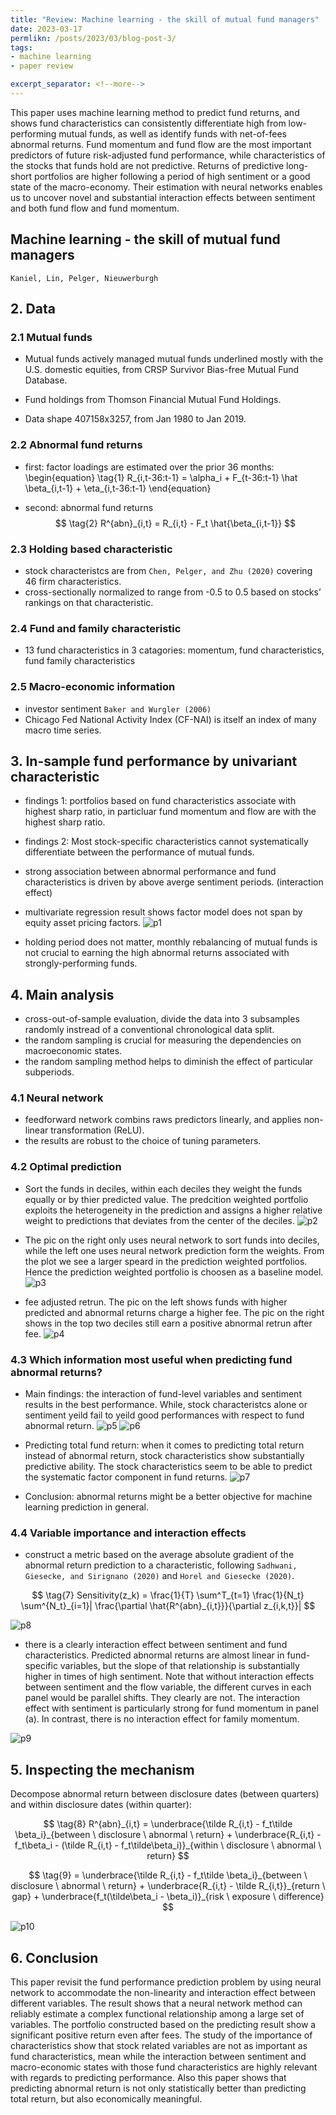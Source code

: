 ```yaml
---
title: "Review: Machine learning - the skill of mutual fund managers"
date: 2023-03-17
permlikn: /posts/2023/03/blog-post-3/
tags: 
- machine learning
- paper review

excerpt_separator: <!--more-->
---
```


This paper uses machine learning method to predict fund returns, and shows fund characteristics can consistently differentiate high from low-performing mutual funds, as well as identify funds with net-of-fees abnormal returns. <!--more--> Fund momentum and fund flow are the most important predictors of future risk-adjusted fund performance, while characteristics of the stocks that funds hold are not predictive. Returns of predictive long-short portfolios are higher following a period of high sentiment or a good state of the macro-economy. Their estimation with neural networks enables us to uncover novel and substantial interaction effects between sentiment and both fund flow and fund momentum.

## Machine learning - the skill of mutual fund managers
`Kaniel, Lin, Pelger, Nieuwerburgh`

## 2. Data

### 2.1 Mutual funds
+ Mutual funds
actively managed mutual funds underlined mostly with the U.S. domestic equities, from CRSP Survivor Bias-free Mutual Fund Database.

+ Fund holdings from Thomson Financial Mutual Fund Holdings.

+ Data shape 407158x3257, from Jan 1980 to Jan 2019.

### 2.2 Abnormal fund returns
+ first: factor loadings are estimated over the prior 36 months:
\begin{equation}
\tag{1}
R_{i,t-36:t-1} = \alpha_i + F_{t-36:t-1} \hat \beta_{i,t-1} + \eta_{i,t-36:t-1}
\end{equation}

+ second: abnormal fund returns
$$
\tag{2}
R^{abn}_{i,t} = R_{i,t} - F_t \hat{\beta_{i,t-1}}
$$

### 2.3 Holding based characteristic
+ stock characteristcs are from `Chen, Pelger, and Zhu (2020)` covering 46 firm characteristics.
+ cross-sectionally normalized to range from -0.5 to 0.5 based on stocks’ rankings on that characteristic.

### 2.4 Fund and family characteristic
+ 13 fund characteristics in 3 catagories: momentum, fund characteristics, fund family characteristics

### 2.5 Macro-economic information
+ investor sentiment `Baker and Wurgler (2006)`
+ Chicago Fed National Activity Index (CF-NAI) is itself an index of many macro time series.

## 3. In-sample fund performance by univariant characteristic

+ findings 1: portfolios based on fund characteristics associate with highest sharp ratio, in particluar fund momentum and flow are with the highest sharp ratio.

+ findings 2: Most stock-specific characteristics cannot systematically differentiate between the performance of mutual funds.

+ strong association between abnormal performance and fund characteristics is driven by above averge sentiment periods. (interaction effect)

+ multivariate regression result shows factor model does not span by equity asset pricing factors. 
![p1](/images/ml_fund_manager/machine_learning_skill_fund_manegers_1.png)

+ holding period does not matter, monthly rebalancing of mutual funds is not crucial to earning the
high abnormal returns associated with strongly-performing funds.

## 4. Main analysis

+ cross-out-of-sample evaluation, divide the data into 3 subsamples randomly instread of a conventional chronological data split.
+ the random sampling is crucial for measuring the dependencies on macroeconomic states.
+ the random sampling method helps to diminish the effect of particular subperiods. 

### 4.1 Neural network

+ feedforward network combins raws predictors linearly, and applies non-linear transformation (ReLU). 
+ the results are robust to the choice of tuning parameters.

### 4.2 Optimal prediction
+ Sort the funds in deciles, within each deciles they weight the funds equally or by thier predicted value. The predcition weighted portfolio exploits the heterogeneity in the prediction and assigns a higher relative weight to predictions that deviates from the center of the deciles.
![p2](/images/ml_fund_manager/machine_learning_skill_fund_manegers_2.png)

+ The pic on the right only uses neural network to sort funds into deciles, while the left one uses neural network prediction form the weights. From the plot we see a larger speard in the prediction weighted portfolios. Hence the prediction weighted portfolio is choosen as a baseline model. 
![p3](/images/ml_fund_manager/machine_learning_skill_fund_manegers_3.png)

+ fee adjusted retrun. The pic on the left shows funds with higher predicted and abnormal returns charge a higher fee. The pic on the right shows in the top two deciles still earn a positive abnormal retrun after fee.
![p4](/images/ml_fund_manager/machine_learning_skill_fund_manegers_4.png)

### 4.3 Which information most useful when predicting fund abnormal returns?

+ Main findings: the interaction of fund-level variables and sentiment results in the best performance. While, stock characteristcs alone or sentiment yeild fail to yeild good performances with respect to fund abnormal return.
![p5](/images/ml_fund_manager/machine_learning_skill_fund_manegers_5.png)
![p6](/images/ml_fund_manager/machine_learning_skill_fund_manegers_6.png)

+ Predicting total fund return: when it comes to predicting total return instead of abnormal return, stock characteristics show substantially predictive ability. The stock characteristics seem to be able to predict the systematic factor component in fund returns.
![p7](/images/ml_fund_manager/machine_learning_skill_fund_manegers_7.png)

+ Conclusion: abnormal returns might be a better objective for machine learning prediction in general.

### 4.4 Variable importance and interaction effects

+ construct a metric based on the average absolute gradient of the abnormal return prediction to a characteristic, following `Sadhwani, Giesecke, and Sirignano (2020)` and `Horel and Giesecke (2020)`.

$$
\tag{7}
Sensitivity(z_k) = \frac{1}{T} \sum^T_{t=1} \frac{1}{N_t} \sum^{N_t}_{i=1}| \frac{\partial \hat{R^{abn}_{i,t}}}{\partial z_{i,k,t}}|
$$

![p8](/images/ml_fund_manager/machine_learning_skill_fund_manegers_8.png)

+ there is a clearly interaction effect between sentiment and fund characteristics. Predicted abnormal returns are almost linear in fund-specific variables, but the slope of that relationship is substantially higher in times of high sentiment. Note that without interaction effects between sentiment and the flow variable, the different curves in each panel would be parallel shifts. They
clearly are not. The interaction effect with sentiment is particularly strong for fund momentum in panel (a). In contrast, there is no interaction effect for family momentum.

![p9](/images/ml_fund_manager/machine_learning_skill_fund_manegers_9.png)

## 5. Inspecting the mechanism

Decompose abnormal return between disclosure dates (between quarters) and within disclosure dates (within quarter):

$$
\tag{8}
R^{abn}_{i,t} = \underbrace{\tilde R_{i,t} - f_t\tilde \beta_i}_{between \ disclosure \ abnormal \ return} + \underbrace{R_{i,t} - f_t\beta_i - (\tilde R_{i,t} - f_t\tilde\beta_i)}_{within \ disclosure \ abnormal \ return}
$$

$$
\tag{9}
 = \underbrace{\tilde R_{i,t} - f_t\tilde \beta_i}_{between \ disclosure \ abnormal \ return} + \underbrace{R_{i,t} - \tilde R_{i,t}}_{return \ gap} + \underbrace{f_t(\tilde\beta_i - \beta_i)}_{risk \ exposure \ difference}
$$

![p10](/images/ml_fund_manager/machine_learning_skill_fund_manegers_10.png)

## 6. Conclusion

This paper revisit the fund performance prediction problem by using neural network to accommodate the non-linearity and interaction effect between different variables. The result shows that a neural network method can reliably estimate a complex functional relationship among a large set of variables. The portfolio constructed based on the predicting result show a significant positive return even after fees. The study of the importance of characteristics show that stock related variables are not as important as fund characteristics, mean while the interaction between sentiment and macro-economic states with those fund characteristics are highly relevant with regards to predicting performance. Also this paper shows that predicting abnormal return is not only statistically better than predicting total return, but also economically meaningful.  

